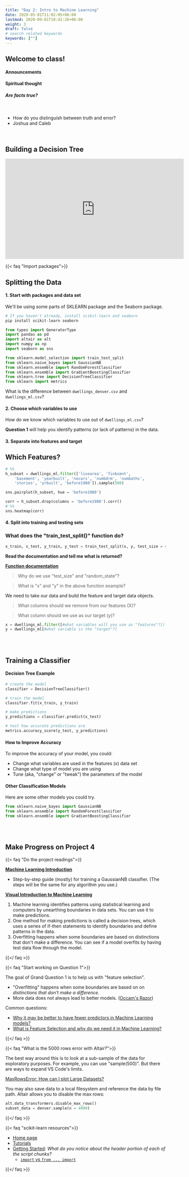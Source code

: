 ```yaml
---
title: "Day 2: Intro to Machine Learning"
date: 2020-05-01T11:02:05+06:00
lastmod: 2020-09-01T10:42:26+06:00
weight: 3
draft: false
# search related keywords
keywords: [""]
---
```


<!-----------
Day 2: Training a Classifier
----------->

## Welcome to class!

#### Announcements
#### Spiritual thought

##### Are facts true?  

<br>

- How do you distinguish between truth and error?
- Joshua and Caleb

<br>

<!--
- What is your testimony built on?
- How do you receive answers from the Holy Ghost?

<br>
-->

## Building a Decision Tree

<iframe width="560" height="315" src="https://www.youtube.com/embed/ZVR2Way4nwQ" title="YouTube video player" frameborder="0" allow="accelerometer; autoplay; clipboard-write; encrypted-media; gyroscope; picture-in-picture" allowfullscreen></iframe>

{{< faq "Import packages">}}

## Splitting the Data

#### 1. Start with packages and data set

We'll be using some parts of SKLEARN package and the Seaborn package.

```python
# If you haven't already, install scikit-learn and seaborn
pip install scikit-learn seaborn
```

```python
from types import GeneratorType
import pandas as pd
import altair as alt
import numpy as np
import seaborn as sns

from sklearn.model_selection import train_test_split
from sklearn.naive_bayes import GaussianNB
from sklearn.ensemble import RandomForestClassifier
from sklearn.ensemble import GradientBoostingClassifier
from sklearn.tree import DecisionTreeClassifier
from sklearn import metrics
```

What is the difference between `dwellings_denver.csv` and `dwellings_ml.csv`?

#### 2. Choose which variables to use

How do we know which variables to use out of `dwellings_ml.csv`?

**Question 1** will help you identify patterns (or lack of patterns) in the data.

#### 3. Separate into features and target

## Which Features?

```python
# %%
h_subset = dwellings_ml.filter(['livearea', 'finbsmnt', 
    'basement', 'yearbuilt', 'nocars', 'numbdrm', 'numbaths', 
    'stories', 'yrbuilt', 'before1980']).sample(500)

sns.pairplot(h_subset, hue = 'before1980')

corr = h_subset.drop(columns = 'before1980').corr()
# %%
sns.heatmap(corr)
```

#### 4. Split into training and testing sets

### What does the "train_test_split()" function do?

```python
x_train, x_test, y_train, y_test = train_test_split(x, y, test_size = #???, random_state = #???)
```

__Read the documentation and tell me what is returned?__

__[Function documentation](https://scikit-learn.org/stable/modules/generated/sklearn.model_selection.train_test_split.html)__   

> Why do we use "test_size" and "random_state"?

> What is "x" and "y"  in the above function example?

We need to take our data and build the feature and target data objects.

> What columns should we remove from our features (X)?   

> What column should we use as our target (y)?


```python
x = dwellings_ml.filter([#what variables will you use as "features"?])
y = dwellings_ml[#what variable is the "target"?]
```

<br>

<br>

## Training a Classifier

#### Decision Tree Example

```python
# create the model
classifier = DecisionTreeClassifier()

# train the model
classifier.fit(x_train, y_train)

# make predictions
y_predictions = classifier.predict(x_test)

# test how accurate predictions are
metrics.accuracy_score(y_test, y_predictions)
```

#### How to Improve Accuracy

To improve the accuracy of your model, you could:

- Change what variables are used in the features (x) data set
- Change what type of model you are using
- Tune (aka, "change" or "tweak") the parameters of the model

#### Other Classification Models

Here are some other models you could try. 

```python
from sklearn.naive_bayes import GaussianNB
from sklearn.ensemble import RandomForestClassifier
from sklearn.ensemble import GradientBoostingClassifier
```
<br>

<br>

## Make Progress on Project 4

{{< faq "Do the project readings">}}

[**Machine Learning Introduction**](https://byuistats.github.io/CSE250-Larson/course-materials/machine-learning/)

- Step-by-step guide (mostly) for training a GaussianNB classifier. (The steps will be the same for any algorithm you use.) 

[**Visual Introduction to Machine Learning**](http://www.r2d3.us/visual-intro-to-machine-learning-part-1/)

1. Machine learning identifies patterns using statistical learning and computers by unearthing boundaries in data sets. You can use it to make predictions.
2. One method for making predictions is called a decision trees, which uses a series of if-then statements to identify boundaries and define patterns in the data.
3. Overfitting happens when some boundaries are based on distinctions that don't make a difference. You can see if a model overfits by having test data flow through the model.

{{</ faq >}}


{{< faq "Start working on Question 1">}}

The goal of Grand Question 1 is to help us with "feature selection".

- "Overfitting" happens when some boundaries are based on on _distinctions that don't make a difference_.
- More data does not always lead to better models. ([Occam's Razor](https://www.google.com/search?q=Occam%E2%80%99s+Razor&rlz=1C1GCEJ_enUS882US882&oq=Occam%E2%80%99s+Razor&aqs=chrome..69i57&sourceid=chrome&ie=UTF-8))

Common questions:

- [Why it may be better to have fewer predictors in Machine Learning models?](https://www.kdnuggets.com/2017/04/must-know-fewer-predictors-machine-learning-models.html)
- [What is Feature Selection and why do we need it in Machine Learning?](https://blog.contactsunny.com/data-science/what-is-feature-selection-and-why-do-we-need-it-in-machine-learning)

{{</ faq >}}

{{< faq "What is the 5000 rows error with Altair?">}}

The best way around this is to look at a sub-sample of the data for exploratory purposes.  For example, you can use "sample(500)".  But there are ways to expand VS Code's limits.  

[MaxRowsError: How can I plot Large Datasets?](https://altair-viz.github.io/user_guide/faq.html#maxrowserror-how-can-i-plot-large-datasets)

You may also save data to a local filesystem and reference the data by file path. Altair allows you to disable the max rows:

```python
alt.data_transformers.disable_max_rows()
subset_data = denver.sample(n = 4999)
```

{{</ faq >}}

{{< faq "scikit-learn resources">}}

- [Home page](https://scikit-learn.org/stable/)
- [Tutorials](https://scikit-learn.org/stable/tutorial/index.html)
- [Getting Started](https://scikit-learn.org/stable/getting_started.html): _What do you notice about the header portion of each of the script chunks?_
  - [`import` vs `from ... import`](https://scikit-learn.org/stable/getting_started.html)

{{</ faq >}}

<br>







<!------------------------------------------------------------

## Welcome to class!

#### Announcements
#### Spiritual thought

- [Elder Bednar on Rewards and Motivation](https://www.youtube.com/watch?v=mxz5udihf60)

#### Just for fun

{{< faq "My favorite  comic">}}

![](machine_learning.png)

[xkcd](https://xkcd.com/948/)
{{</ faq >}}

<br>

## Searching for patterns

What ideas do you have for charts?

<br>

## Understanding the data

What differences do you notice between these two data sets?

```python
dwellings = pd.read_csv()
dwellings_ml = pd.read_csv()
```
<br>
------------------------------------------------------------------->
<!-------------------------
### Searching For Patterns

{{< faq "What is the 5000 rows error with Altair?">}}

[MaxRowsError: How can I plot Large Datasets?](https://altair-viz.github.io/user_guide/faq.html#maxrowserror-how-can-i-plot-large-datasets)

You may also save data to a local filesystem and reference the data by file path. Altair has a JSON data transformer that will do this transparently when enabled:

```python
alt.data_transformers.disable_max_rows()
subset_data = denver.sample(n = 4999)
```

{{</ faq >}}


{{< faq "What features of homes might have changed a bit over time?">}}

Some ideas:
- square footage
- number of bathrooms
- basement size

**Let's create one chart using some of these variables.**

{{</ faq >}}
----------------------------------------->

<!-----------------------------------------------------------------------------
## Choose a model

{{< faq "What is scikit-learn?">}}

> `Scikit-learn` is an open source machine learning library that supports supervised and unsupervised learning. It also provides various tools for model fitting, data preprocessing, model selection and evaluation, and many other utilities.

[About scikit-learn](https://scikit-learn.org/stable/about.html) helps us see the history and funding.  It should stay "king of the hill" for a long time.

- Simple and efficient tools for predictive data analysis
- Accessible to everybody, and reusable in various contexts
- Built on NumPy, SciPy, and matplotlib
- Open source, commercially usable - BSD license

{{</ faq >}}

{{< faq "Should I import scikit-learn?">}}

scikit-learn is very large, with many [submodules](https://scikit-learn.org/stable/user_guide.html).  To help the user of your `.py` script understand your code, the consensus is to use `from .... import ....`.

![](falin_from.png)

![](falin_general.png)


```python
from sklearn.model_selection import train_test_split
from sklearn.naive_bayes import GaussianNB
from sklearn.tree import DecisionTreeClassifier
from sklearn import metrics
```

{{</ faq >}}

{{< faq "After choosing a machine learning method, what do we do?">}}

1. Fit (or "train") the model using the features (also called "X")
2. Predict the target (also called "y")
3. Evaluate model performance (using many different metrics)

{{</ faq >}}

<br>

## Train the model

{{< faq "What does the `train_test_split()` function do?">}}

**Your turn:** Read the [documentation](https://scikit-learn.org/stable/modules/generated/sklearn.model_selection.train_test_split.html) and tell me what is returned from the `train_test_split()` function.

**How to save the output:** Use a [destructuring assignment](https://riptutorial.com/python/example/14981/destructuring-assignment)

```python
x_train, x_test, y_train, y_test = train_test_split(
    x, 
    y, 
    test_size = .3, 
    random_state = 76)   
```

**Your turn:**
- Why would we want to use the `test_size` and `random_state` arguments?
- What is `x` and `y`  in the above example?
- Why do we care about splitting our data?

{{</ faq >}}

{{< faq "The next step">}}

We need to take our data and build the feature and target data objects. Think about:
- What column(s) should we remove from our features (x)?   
- What column(s) should we use as our target (y)?


{{</ faq >}}

<br>

## Predicting targets and evaluating model performance

{{< faq "What metrics should we use?">}}

##### Do your reading!

Read [How to evaluate your ML model](https://ranvir.xyz/blog/how-to-evaluate-your-machine-learning-model-like-a-pro-metrics/) and try googling other ideas.

##### Accuracy

Question 2 is looking for a model that has "at least 90% accuracy". 

##### Confusion Matrix

A confusion matrix is a quick way to see the strengths and weaknesses of your model. 

**Your turn:** Look at the confusion matrix for our GaussianNB model. Where the model is doing well and where it might be falling short?

**Your turn:** Now look at the confusion matrix for our Decision Tree model. What differences do you notice?

```python
# a confusion matrix
print(metrics.confusion_matrix(y_test, y_predicted_GNB))

# this one might be easier to read
print(pd.crosstab(y_test.flatten(), y_predicted_GNB, rownames=['True'], colnames=['Predicted'], margins=True))

# visualize a confusion matrix
# requires 'matplotlib' to be installed
metrics.plot_confusion_matrix(classifier_GNB, x_test, y_test)
```

{{</ faq >}}
------------------------------------------------------------------------->










<!---------------------------------


## The big picture

> AI is able to learn 'rules' from highly repetitive data. [Sebastian Thrun](https://www.youtube.com/watch?v=ZJixNvx9BAc)   
> The single most important thing for AI to accomplish in the next ten years is to free us from the burden of repetitive work. [Sebastian Thrun](https://www.youtube.com/watch?v=ZJixNvx9BAc)   

<iframe width="560" height="315" src="https://www.youtube.com/embed/asmXyJaXBC8" frameborder="0" allow="accelerometer; autoplay; clipboard-write; encrypted-media; gyroscope; picture-in-picture" allowfullscreen></iframe>

<iframe width="560" height="315" src="https://www.youtube.com/embed/XZDLbbfT9_Q" frameborder="0" allow="accelerometer; autoplay; clipboard-write; encrypted-media; gyroscope; picture-in-picture" allowfullscreen></iframe>

### [Visual Introduction to Machine Learning](http://www.r2d3.us/visual-intro-to-machine-learning-part-1/)

> 1. Machine learning identifies patterns using statistical learning and computers by unearthing boundaries in data sets. You can use it to make predictions.
> 2. One method for making predictions is called a decision trees, which uses a series of if-then statements to identify boundaries and define patterns in the data.
> 3. Overfitting happens when some boundaries are based on distinctions that don't make a difference. You can see if a model overfits by having test data flow through the model.

#### [Bias-Variance Tradeoff](http://www.r2d3.us/visual-intro-to-machine-learning-part-2/)

> 1. Models approximate real-life situations using limited data.
> 2. In doing so, errors can arise due to assumptions that are overly simple (bias) or overly complex (variance).
> 3. Building models is about making sure there's a balance between the two.

#### But what is the 'Pavlovian bell' in the machine learning model?

![](../../images/ml/test.png)

Some mathematical penalty/reward equation.

> - __[Regression](https://setosa.io/ev/ordinary-least-squares-regression/)__
> - __[Variance, RMSE, SD](../../interactive/threshold_histogram.html)__
> - __proportions__

## Using our project data to understand features, targets, and samples.

> 1. Import `dwellings_ml.csv` and write a short sentence describing your data. Remember to explain an observation and what measurements we have on that observation.
> 2. Now try describing the modeling (machine learning) we are going to do in terms of features and targets.
>    A. Are there any columns that are the target in disguise?
>    B. _Are the observational units unique in every row?_

![](../../images/ml/iris_description.png)

### If your model is near perfect in its predictability, you might be cheating.

### Watch out for [transactional data](http://localhost:1313/CSE250-Course/images/ml/iris_description.png)!

> - Financial: orders, invoices, payments
> - Work: plans, activity records
> - School: Grades

### [scikit learn](https://scikit-learn.org/stable/)

> - [Tutorials](https://scikit-learn.org/stable/tutorial/index.html)
> - [Getting Started](https://scikit-learn.org/stable/getting_started.html): _What do you notice about the header portion of each of the script chunks?_
>    - [`import` vs `from ... import`](https://scikit-learn.org/stable/getting_started.html)


## Setting up Live Share

----------------------------------->

<br>
